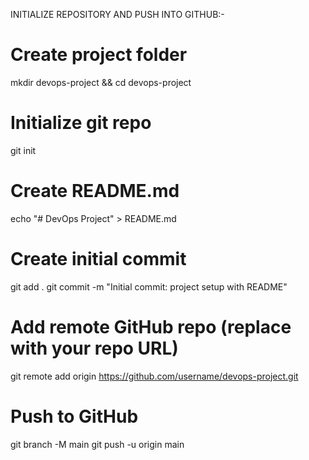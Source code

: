 INITIALIZE REPOSITORY AND PUSH INTO GITHUB:-       
# Create project folder
mkdir devops-project && cd devops-project

# Initialize git repo
git init

# Create README.md
echo "# DevOps Project" > README.md

# Create initial commit
git add .
git commit -m "Initial commit: project setup with README"

# Add remote GitHub repo (replace with your repo URL)
git remote add origin https://github.com/username/devops-project.git

# Push to GitHub
git branch -M main
git push -u origin main
